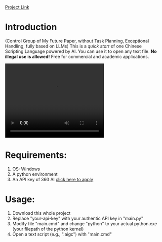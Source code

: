 
[Project Link](https://github.com/Magic-Abracadabra/AI-Chinese-Scripting-Language)

# Introduction
(Control Group of My Future Paper, without Task Planning, Exceptional Handling, fully based on LLMs) This is a _quick start_ of one Chinese Scripting Language powered by AI. You can use it to open any text file. **No illegal use is allowed!** Free for commercial and academic applications.


<video width="320" height="240" controls> 
  <source src="https://live.csdn.net/v/embed/470485" type="video/mp4"> 
</video> 

# Requirements:
1. OS: Windows
2. A python environment
3. An API key of 360 AI [click here to apply](https://ai.360.com/open)
# Usage:
1. Download this whole project
2. Replace "your-api-key" with your authentic API key in "main.py"
3. Modify file "main.cmd" and change "python" to your actual python.exe (your filepath of the python kernel)
4. Open a text script (e.g., ".aigc") with "main.cmd"
